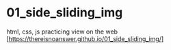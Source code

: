 # 01_side_sliding_img
html, css, js practicing
view on the web [https://thereisnoanswer.github.io/01_side_sliding_img/]